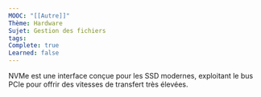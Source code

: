 ```yaml
---
MOOC: "[[Autre]]"
Thème: Hardware
Sujet: Gestion des fichiers
tags: 
Complete: true
Learned: false
---
```

NVMe est une interface conçue pour les SSD modernes, exploitant le bus PCIe pour offrir des vitesses de transfert très élevées.